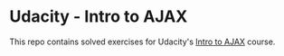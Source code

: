 # Udacity - Intro to AJAX
This repo contains solved exercises for Udacity's [Intro to AJAX](https://www.udacity.com/course/intro-to-ajax--ud110) course.

